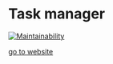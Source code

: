 # Task manager

[![Maintainability](https://api.codeclimate.com/v1/badges/fc7e01428d254740644a/maintainability)](https://codeclimate.com/github/andr-off/backend-project-lvl4/maintainability)

[go to website](https://cool-task-manager.herokuapp.com/)
